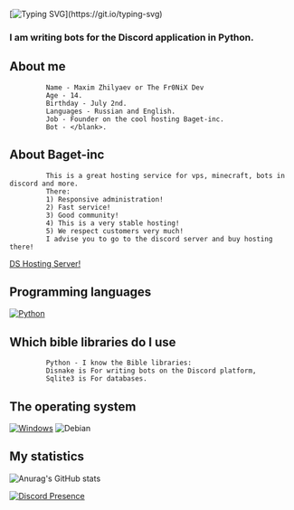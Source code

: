 [![Typing SVG](https://readme-typing-svg.herokuapp.com?color=%e292ee&lines=Hi!+My+name+is+Maxim+or+The_Fr0NiX_Dev!)](https://git.io/typing-svg)

### I am writing bots for the Discord application in Python.

## About me
             Name - Maxim Zhilyaev or The Fr0NiX Dev
             Age - 14.
             Birthday - July 2nd.
             Languages - Russian and English.
             Job - Founder on the cool hosting Baget-inc.
             Bot - </blank>.

## About Baget-inc
             This is a great hosting service for vps, minecraft, bots in discord and more.
             There: 
             1) Responsive administration!
             2) Fast service!
             3) Good community!
             4) This is a very stable hosting! 
             5) We respect customers very much!
             I advise you to go to the discord server and buy hosting there!

[DS Hosting Server!](https://discord.gg/cq68fVcdkH)


## Programming languages
  [![Python](https://img.shields.io/badge/python-3670A0?style=for-the-badge&logo=python&logoColor=ffdd54)](https://www.python.org/)

## Which bible libraries do I use
             Python - I know the Bible libraries:
             Disnake is For writing bots on the Discord platform,
             Sqlite3 is For databases.

## The operating system
  [![Windows](https://img.shields.io/badge/Windows-0078D6?style=for-the-badge&logo=windows&logoColor=white)](https://www.microsoft.com/en-us/windows)
  ![Debian](https://img.shields.io/badge/Debian-D70A53?style=for-the-badge&logo=debian&logoColor=white)

## My statistics
![Anurag's GitHub stats](https://github-readme-stats.vercel.app/api?username=Fr0NiX&theme=tokyonight&show_icons=true&title_color=gruvbox)


<a href="https://github.com/Fr0NiX/github-stats">

[![Discord Presence](https://lanyard.cnrad.dev/api/806151791146041344)](https://discord.com/users/806151791146041344)
